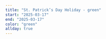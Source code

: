 ```yaml
---
title: "St. Patrick’s Day Holiday - green"
start: "2025-03-17"
end: "2025-03-17"
color: "green"
allday: true
---
```


